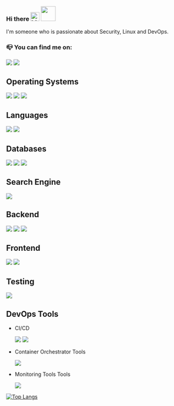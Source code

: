 ### Hi there <img src="https://user-images.githubusercontent.com/1303154/88677602-1635ba80-d120-11ea-84d8-d263ba5fc3c0.gif" width="24px" alt="hi"> <img src="https://media.giphy.com/media/WUlplcMpOCEmTGBtBW/giphy.gif" width="40">

I'm someone who is passionate about Security, Linux and DevOps.


### :mailbox_closed: You can find me on:
[<img src="https://img.shields.io/badge/linkedin-%230077B5.svg?&style=for-the-badge&logo=linkedin&logoColor=white" />](https://www.linkedin.com/in/USERNAME/) 
[<img src="https://img.shields.io/badge/medium-%2312100E.svg?&style=for-the-badge&logo=medium&logoColor=white" />](https://medium.com/USERNAME)


## Operating Systems

  <img src="https://img.shields.io/badge/Cent%20OS-262577?style=for-the-badge&logo=CentOS&logoColor=white"/>  
  <img src="https://img.shields.io/badge/Debian-A81D33?style=for-the-badge&logo=debian&logoColor=white"/>
  <img src="https://img.shields.io/badge/Arch_Linux-1793D1?style=for-the-badge&logo=arch-linux&logoColor=white"/>


## Languages

  <img src="https://img.shields.io/badge/Python-FFD43B?style=for-the-badge&logo=python&logoColor=blue"/>  
  <img src="https://img.shields.io/badge/JavaScript-323330?style=for-the-badge&logo=javascript&logoColor=F7DF1E"/>

## Databases

  <img src="https://img.shields.io/badge/MongoDB-4EA94B?style=for-the-badge&logo=mongodb&logoColor=white"/>  
  <img src="https://img.shields.io/badge/MySQL-005C84?style=for-the-badge&logo=mysql&logoColor=white"/>
  <img src="https://img.shields.io/badge/PostgreSQL-316192?style=for-the-badge&logo=postgresql&logoColor=white"/>

## Search Engine
  <img src="https://img.shields.io/badge/Elastic_Search-005571?style=for-the-badge&logo=elasticsearch&logoColor=white"/>  

## Backend
  <img src="https://img.shields.io/badge/Node.js-339933?style=for-the-badge&logo=nodedotjs&logoColor=white"/>  
  <img src="https://img.shields.io/badge/Express.js-000000?style=for-the-badge&logo=express&logoColor=white"/>
  <img src="https://img.shields.io/badge/Flask-000000?style=for-the-badge&logo=flask&logoColor=white"/>


## Frontend
  <img src="https://img.shields.io/badge/React-20232A?style=for-the-badge&logo=react&logoColor=61DAFB"/>  
  <img src="https://img.shields.io/badge/Redux-593D88?style=for-the-badge&logo=redux&logoColor=white"/>

## Testing
<img src="https://img.shields.io/badge/Jest-C21325?style=for-the-badge&logo=jest&logoColor=white"/>


## DevOps Tools

- CI/CD

  <img src="https://img.shields.io/badge/Jenkins-D24939?style=for-the-badge&logo=Jenkins&logoColor=white"/>  
  <img src="https://img.shields.io/badge/GitHub_Actions-2088FF?style=for-the-badge&logo=github-actions&logoColor=white"/>

- Container Orchestrator Tools

  <img src="https://img.shields.io/badge/kubernetes-326ce5.svg?&style=for-the-badge&logo=kubernetes&logoColor=white"/>  

- Monitoring Tools Tools

  <img src="https://img.shields.io/badge/Prometheus-000000?style=for-the-badge&logo=prometheus&labelColor=000000"/>  




[![Top Langs](https://github-readme-stats.vercel.app/api/top-langs/?username=rafaelpfr&hide=css,html,scss)](https://github.com/anuraghazra/github-readme-stats)


